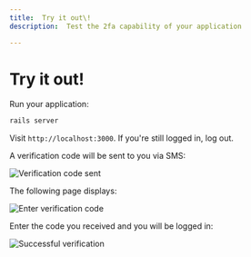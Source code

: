 ```yaml
---
title:  Try it out\!
description:  Test the 2fa capability of your application

---
```


Try it out\!
=============

Run your application:

```sh
rails server
```

Visit `http://localhost:3000`. If you're still logged in, log out.

A verification code will be sent to you via SMS:

![Verification code sent](/images/2fa-ruby-code-sent.png)

The following page displays:

![Enter verification code](/images/2fa-ruby-check-code.png)

Enter the code you received and you will be logged in:

![Successful verification](/images/2fa-ruby-verification-success.png)

